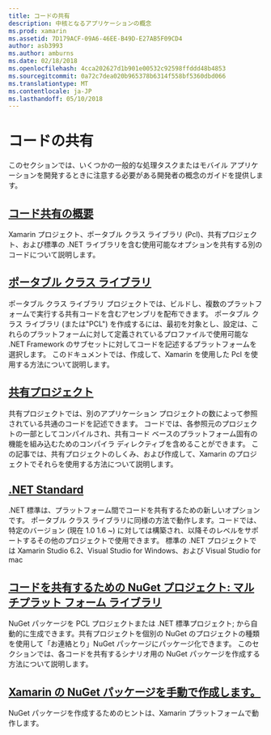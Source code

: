```yaml
---
title: コードの共有
description: 中核となるアプリケーションの概念
ms.prod: xamarin
ms.assetid: 7D179ACF-09A6-46EE-B49D-E27AB5F09CD4
author: asb3993
ms.author: amburns
ms.date: 02/18/2018
ms.openlocfilehash: 4cca202627d1b901e00532c92598ffddd48b4853
ms.sourcegitcommit: 0a72c7dea020b965378b6314f558bf5360dbd066
ms.translationtype: MT
ms.contentlocale: ja-JP
ms.lasthandoff: 05/10/2018
---
```

# <a name="sharing-code"></a>コードの共有

このセクションでは、いくつかの一般的な処理タスクまたはモバイル アプリケーションを開発するときに注意する必要がある開発者の概念のガイドを提供します。

## <a name="code-sharing-overviewcode-sharingmd"></a>[コード共有の概要](code-sharing.md)

Xamarin プロジェクト、ポータブル クラス ライブラリ (Pcl)、共有プロジェクト、および標準の .NET ライブラリを含む使用可能なオプションを共有する別のコードについて説明します。


##  <a name="portable-class-librariescross-platformapp-fundamentalspclmd"></a>[ポータブル クラス ライブラリ](~/cross-platform/app-fundamentals/pcl.md)

ポータブル クラス ライブラリ プロジェクトでは、ビルドし、複数のプラットフォームで実行する共有コードを含むアセンブリを配布できます。 ポータブル クラス ライブラリ (または"PCL") を作成するには、最初を対象とし、設定は、これらのプラットフォームに対して定義されているプロファイルで使用可能な .NET Framework のサブセットに対してコードを記述するプラットフォームを選択します。 このドキュメントでは、作成して、Xamarin を使用した Pcl を使用する方法について説明します。

##  <a name="shared-projectscross-platformapp-fundamentalsshared-projectsmd"></a>[共有プロジェクト](~/cross-platform/app-fundamentals/shared-projects.md)

共有プロジェクトでは、別のアプリケーション プロジェクトの数によって参照されている共通のコードを記述できます。 コードでは、各参照元のプロジェクトの一部としてコンパイルされ、共有コード ベースのプラットフォーム固有の機能を組み込むためのコンパイラ ディレクティブを含めることができます。 この記事では、共有プロジェクトのしくみ、および作成して、Xamarin のプロジェクトでそれらを使用する方法について説明します。

##  <a name="net-standardcross-platformapp-fundamentalsnet-standardmd"></a>[.NET Standard](~/cross-platform/app-fundamentals/net-standard.md)

.NET 標準は、プラットフォーム間でコードを共有するための新しいオプションです。 ポータブル クラス ライブラリに同様の方法で動作します。コードでは、特定のバージョン (現在 1.0 1.6 ~) に対しては構築され、以降そのレベルをサポートするその他のプロジェクトで使用できます。 標準の .NET プロジェクトでは Xamarin Studio 6.2、Visual Studio for Windows、および Visual Studio for mac

##  <a name="nuget-projects-multiplatform-libraries-for-code-sharingcross-platformapp-fundamentalsnuget-multiplatform-librariesindexmd"></a>[コードを共有するための NuGet プロジェクト: マルチプラット フォーム ライブラリ](~/cross-platform/app-fundamentals/nuget-multiplatform-libraries/index.md)

NuGet パッケージを PCL プロジェクトまたは .NET 標準プロジェクト; から自動的に生成できます。共有プロジェクトを個別の NuGet のプロジェクトの種類を使用して「お連絡とり」NuGet パッケージにパッケージ化できます。 このセクションでは、各コードを共有するシナリオ用の NuGet パッケージを作成する方法について説明します。

##  <a name="manually-creating-nuget-packages-for-xamarincross-platformapp-fundamentalsnuget-manualmd"></a>[Xamarin の NuGet パッケージを手動で作成します。](~/cross-platform/app-fundamentals/nuget-manual.md)

NuGet パッケージを作成するためのヒントは、Xamarin プラットフォームで動作します。
